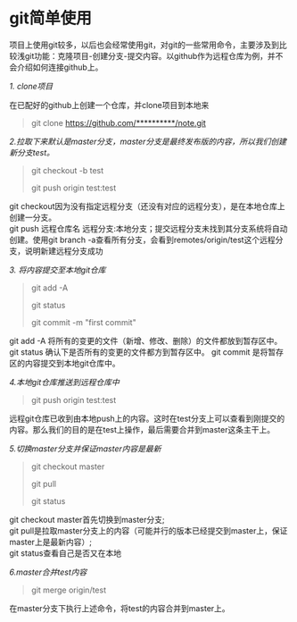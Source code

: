 # git简单使用
  项目上使用git较多，以后也会经常使用git，对git的一些常用命令，主要涉及到比较浅git功能：克隆项目-创建分支-提交内容。以github作为远程仓库为例，并不会介绍如何连接github上。

*1. clone项目*

在已配好的github上创建一个仓库，并clone项目到本地来

  >git clone https://github.com/**********/note.git

*2.拉取下来默认是master分支，master分支是最终发布版的内容，所以我们创建新分支test。*
  > git checkout -b test
  >
  > git push origin test:test


git checkout因为没有指定远程分支（还没有对应的远程分支），是在本地仓库上创建一分支。</br>
git push 远程仓库名 远程分支:本地分支；提交远程分支未找到其分支系统将自动创建。使用git branch -a查看所有分支，会看到remotes/origin/test这个远程分支，说明新建远程分支成功

*3. 将内容提交至本地git仓库*
  >git add -A
  >
  >git status
  >
  >git commit -m "first commit"

git add -A 将所有的变更的文件（新增、修改、删除）的文件都放到暂存区中。
git status 确认下是否所有的变更的文件都方到暂存区中。
git commit 是将暂存区的内容提交到本地git仓库中。

*4.本地git仓库推送到远程仓库中*
  >git push origin test:test

远程git仓库已收到由本地push上的内容。这时在test分支上可以查看到刚提交的内容。那么我们的目的是在test上操作，最后需要合并到master这条主干上。

*5.切换master分支并保证master内容是最新*
  >git checkout master
  >
  >git pull
  >
  >git status

git checkout master首先切换到master分支;</br>
git pull是拉取master分支上的内容（可能并行的版本已经提交到master上，保证master上是最新内容）;</br>
git status查看自己是否又在本地

*6.master合并test内容*
  >git merge origin/test

在master分支下执行上述命令，将test的内容合并到master上。

